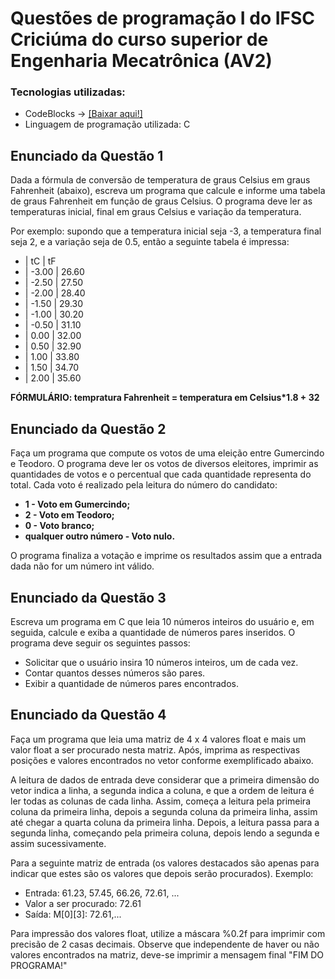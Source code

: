 # Questões de programação I do IFSC Criciúma do curso superior de Engenharia Mecatrônica (AV2)

### Tecnologias utilizadas:
- CodeBlocks -> [[Baixar aqui!]](https://www.codeblocks.org/)
- Linguagem de programação utilizada: C

## Enunciado da Questão 1
Dada a fórmula de conversão de temperatura de graus Celsius em graus Fahrenheit (abaixo), escreva um programa que calcule e informe uma tabela de graus Fahrenheit em função de graus Celsius. O programa deve ler as temperaturas inicial, final em graus Celsius e variação da temperatura.

Por exemplo: supondo que a temperatura inicial seja -3, a temperatura final seja 2, e a variação seja de 0.5, então a seguinte tabela é impressa:
- | tC      | tF
- | -3.00   | 26.60
- | -2.50   | 27.50
- | -2.00   | 28.40
- | -1.50   | 29.30
- | -1.00   | 30.20
- | -0.50   | 31.10
- | 0.00    | 32.00
- | 0.50    | 32.90
- | 1.00    | 33.80
- | 1.50    | 34.70
- | 2.00    | 35.60

**FÓRMULÁRIO: tempratura Fahrenheit = temperatura em Celsius*1.8 + 32**

## Enunciado da Questão 2
Faça um programa que compute os votos de uma eleição entre Gumercindo e Teodoro. O programa deve ler os votos de diversos eleitores, imprimir as quantidades de votos e o percentual que cada quantidade representa do total. Cada voto é realizado pela leitura do número do candidato:

- **1 - Voto em Gumercindo;**
- **2 - Voto em Teodoro;**
- **0 - Voto branco;**
- **qualquer outro número - Voto nulo.**

O programa finaliza a votação e imprime os resultados assim que a entrada dada não for um número int válido.

## Enunciado da Questão 3
Escreva um programa em C que leia 10 números inteiros do usuário e, em seguida, calcule e exiba a quantidade de números pares inseridos. O programa deve seguir os seguintes passos:
- Solicitar que o usuário insira 10 números inteiros, um de cada vez.
- Contar quantos desses números são pares.
- Exibir a quantidade de números pares encontrados.                  
## Enunciado da Questão 4
Faça um programa que leia uma matriz de 4 x 4 valores float e mais um valor float a ser procurado nesta matriz. Após, imprima as respectivas posições e valores encontrados no vetor conforme exemplificado abaixo.

A leitura de dados de entrada deve considerar que a primeira dimensão do vetor indica a linha, a segunda indica a coluna, e que a ordem de leitura é ler todas as colunas de cada linha. Assim, começa a leitura pela primeira coluna da primeira linha, depois a segunda coluna da primeira linha, assim até chegar a quarta coluna da primeira linha. Depois, a leitura passa para a segunda linha, começando pela primeira coluna, depois lendo a segunda e assim sucessivamente.

Para a seguinte matriz de entrada (os valores destacados são apenas para indicar que estes são os valores que depois serão procurados). Exemplo:

- Entrada: 61.23, 57.45, 66.26, 72.61, ...
- Valor a ser procurado: 72.61
- Saída: M[0][3]: 72.61,...

Para impressão dos valores float, utilize a máscara %0.2f para imprimir com precisão de 2 casas decimais. Observe que independente de haver ou não valores encontrados na matriz, deve-se imprimir a mensagem final "FIM DO PROGRAMA!"
